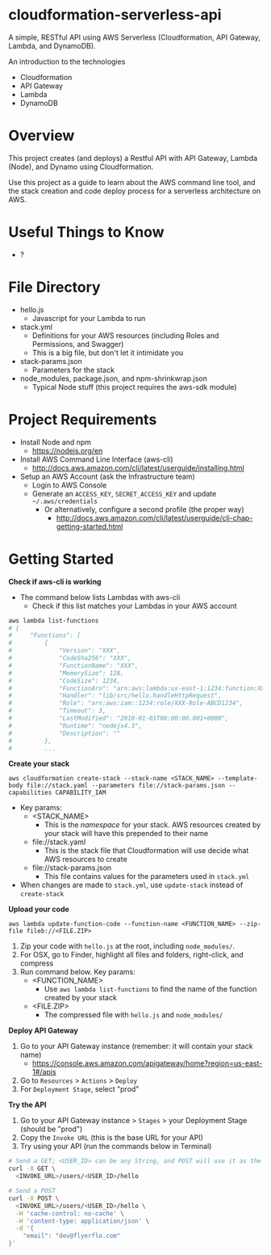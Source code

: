 # cloudformation-serverless-api

A simple, RESTful API using AWS Serverless (Cloudformation, API Gateway, Lambda, and DynamoDB).

An introduction to the technologies
* Cloudformation
* API Gateway
* Lambda
* DynamoDB

# Overview

This project creates (and deploys) a Restful API with API Gateway, Lambda (Node), and Dynamo using Cloudformation.

Use this project as a guide to learn about the AWS command line tool, and the stack creation and code deploy process for a serverless architecture on AWS.

# Useful Things to Know

* ?

# File Directory

* hello.js
  * Javascript for your Lambda to run
* stack.yml
  * Definitions for your AWS resources (including Roles and Permissions, and Swagger)
  * This is a big file, but don't let it intimidate you
* stack-params.json
  * Parameters for the stack
* node_modules, package.json, and npm-shrinkwrap.json
  * Typical Node stuff (this project requires the aws-sdk module)

# Project Requirements

* Install Node and npm
  * <https://nodejs.org/en>
* Install AWS Command Line Interface (aws-cli)
  * <http://docs.aws.amazon.com/cli/latest/userguide/installing.html>
* Setup an AWS Account (ask the Infrastructure team)
  * Login to AWS Console
  * Generate an `ACCESS_KEY`, `SECRET_ACCESS_KEY` and update `~/.aws/credentials`
    * Or alternatively, configure a second profile (the proper way)
      * <http://docs.aws.amazon.com/cli/latest/userguide/cli-chap-getting-started.html>

# Getting Started

__Check if aws-cli is working__

* The command below lists Lambdas with aws-cli
  * Check if this list matches your Lambdas in your AWS account

```sh
aws lambda list-functions
# {
#     "Functions": [
#         {
#             "Version": "XXX", 
#             "CodeSha256": "XXX", 
#             "FunctionName": "XXX", 
#             "MemorySize": 128, 
#             "CodeSize": 1234, 
#             "FunctionArn": "arn:aws:lambda:us-east-1:1234:function:XXX", 
#             "Handler": "lib/src/hello.handleHttpRequest", 
#             "Role": "arn:aws:iam::1234:role/XXX-Role-ABCD1234", 
#             "Timeout": 3, 
#             "LastModified": "2018-01-01T00:00:00.001+0000", 
#             "Runtime": "nodejs4.3", 
#             "Description": ""
#         }, 
#         ...
```

__Create your stack__

```
aws cloudformation create-stack --stack-name <STACK_NAME> --template-body file://stack.yaml --parameters file://stack-params.json --capabilities CAPABILITY_IAM
```

* Key params:
  * <STACK_NAME>
    * This is the _namespace_ for your stack.  AWS resources created by your stack will have this prepended to their name
  * file://stack.yaml
    * This is the stack file that Cloudformation will use decide what AWS resources to create
  * file://stack-params.json
    * This file contains values for the parameters used in `stack.yml`
* When changes are made to `stack.yml`, use `update-stack` instead of `create-stack`

__Upload your code__

```
aws lambda update-function-code --function-name <FUNCTION_NAME> --zip-file fileb://<FILE.ZIP>
```

1. Zip your code with `hello.js` at the root, including `node_modules/`.
2. For OSX, go to Finder, highlight all files and folders, right-click, and compress
3. Run command below.  Key params:
    * <FUNCTION_NAME>
      * Use `aws lambda list-functions` to find the name of the function created by your stack
    * <FILE.ZIP>
      * The compressed file with `hello.js` and `node_modules/`

__Deploy API Gateway__

1. Go to your API Gateway instance (remember: it will contain your stack name)
    * <https://console.aws.amazon.com/apigateway/home?region=us-east-1#/apis>
2. Go to `Resources` > `Actions` > `Deploy`
3. For `Deployment Stage`, select "prod"

__Try the API__

1. Go to your API Gateway instance > `Stages` > your Deployment Stage (should be "prod")
2. Copy the `Invoke URL` (this is the base URL for your API)
3. Try using your API (run the commands below in Terminal)

```sh
# Send a GET; <USER_ID> can be any String, and POST will use it as the Primary Key for Dynamo
curl -X GET \
  <INVOKE_URL>/users/<USER_ID>/hello

# Send a POST
curl -X POST \
  <INVOKE_URL>/users/<USER_ID>/hello \
  -H 'cache-control: no-cache' \
  -H 'content-type: application/json' \
  -d '{
	"email": "dev@flyerflo.com"
}'
```

